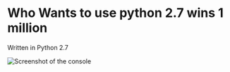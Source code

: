# Who Wants to use python 2.7 wins 1 million 

Written in Python 2.7

![Screenshot of the console](https://ilyankou.files.wordpress.com/2015/06/screen-shot-2015-06-20-at-13-42-01.png)
